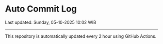 # Auto Commit Log

Last updated: Sunday, 05-10-2025 10:02 WIB

---

This repository is automatically updated every 2 hour using GitHub Actions.
